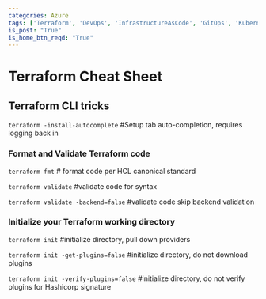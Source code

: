 ```yaml
---
categories: Azure
tags: ['Terraform', 'DevOps', 'InfrastructureAsCode', 'GitOps', 'Kubernetes']
is_post: "True"
is_home_btn_reqd: "True"
---
```


# Terraform Cheat Sheet
## Terraform CLI tricks
`terraform -install-autocomplete` #Setup tab auto-completion, requires logging back in

### Format and Validate Terraform code
`terraform fmt` # format code per HCL canonical standard

`terraform validate` #validate code for syntax

`terraform validate -backend=false` #validate code skip backend validation

### Initialize your Terraform working directory
`terraform init` #initialize directory, pull down providers

`terraform init -get-plugins=false` #initialize directory, do not download plugins

`terraform init -verify-plugins=false` #initialize directory, do not verify plugins for Hashicorp signature
